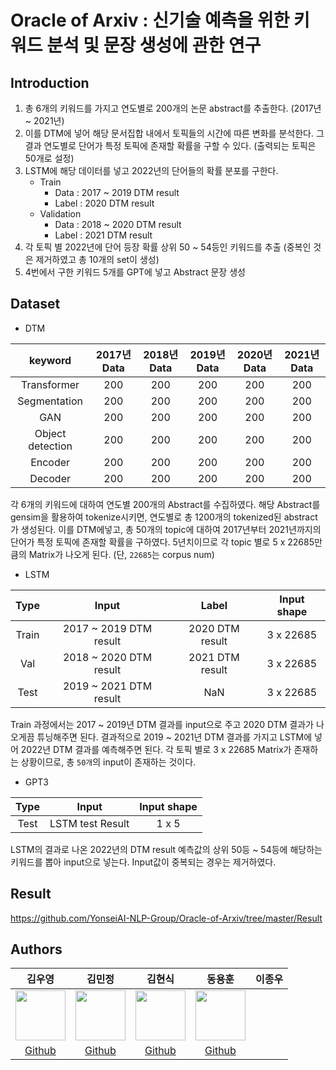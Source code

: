 # Oracle of Arxiv : 신기술 예측을 위한 키워드 분석 및 문장 생성에 관한 연구

## Introduction
1. 총 6개의 키워드를 가지고 연도별로 200개의 논문 abstract를 추출한다. (2017년 ~ 2021년)
2. 이를 DTM에 넣어 해당 문서집합 내에서 토픽들의 시간에 따른 변화를 분석한다. 그 결과 연도별로 단어가 특정 토픽에 존재할 확률을 구할 수 있다. (출력되는 토픽은 50개로 설정)
3. LSTM에 해당 데이터를 넣고 2022년의 단어들의 확률 분포를 구한다.
   - Train
      - Data : 2017 ~ 2019 DTM result
      - Label : 2020 DTM result
   - Validation
      - Data : 2018 ~ 2020 DTM result
      - Label : 2021 DTM result
4. 각 토픽 별 2022년에 단어 등장 확률 상위 50 ~ 54등인 키워드를 추출 (중복인 것은 제거하였고 총 10개의 set이 생성)
5. 4번에서 구한 키워드 5개를 GPT에 넣고 Abstract 문장 생성

## Dataset
- DTM <br>
  
|keyword|2017년 Data|2018년 Data|2019년 Data|2020년 Data|2021년 Data|
|:---:|:---:|:---:|:---:|:---:|:---:|
|Transformer|200|200|200|200|200|
|Segmentation|200|200|200|200|200|
|GAN|200|200|200|200|200|
|Object detection|200|200|200|200|200|
|Encoder|200|200|200|200|200|
|Decoder|200|200|200|200|200|

각 6개의 키워드에 대하여 연도별 200개의 Abstract를 수집하였다. 해당 Abstract를 gensim을 활용하여 tokenize시키면, 연도별로 총 1200개의 tokenized된 abstract가 생성된다. 이를 DTM에넣고, 총 50개의 topic에 대하여 2017년부터 2021년까지의 단어가 특정 토픽에 존재할 확률을 구하였다. 5년치이므로 각 topic 별로 5 x 22685만큼의 Matrix가 나오게 된다. (단, `22685`는 corpus num)

- LSTM

|Type|Input|Label|Input shape|
|:---:|:---:|:---:|:---:|
|Train|2017 ~ 2019 DTM result|2020 DTM result|3 x 22685|
|Val|2018 ~ 2020 DTM result|2021 DTM result|3 x 22685|
|Test|2019 ~ 2021 DTM result|NaN|3 x 22685|

Train 과정에서는 2017 ~ 2019년 DTM 결과를 input으로 주고 2020 DTM 결과가 나오게끔 튜닝해주면 된다. 결과적으로 2019 ~ 2021년 DTM 결과를 가지고 LSTM에 넣어 2022년 DTM 결과를 예측해주면 된다. 각 토픽 별로 3 x 22685 Matrix가 존재하는 상황이므로, 총 `50개`의 input이 존재하는 것이다.

- GPT3
  
|Type|Input|Input shape|
|:---:|:---:|:---:|
|Test|LSTM test Result|1 x 5|

LSTM의 결과로 나온 2022년의 DTM result 예측값의 상위 50등 ~ 54등에 해당하는 키워드를 뽑아 input으로 넣는다. Input값이 중복되는 경우는 제거하였다.

## Result
https://github.com/YonseiAI-NLP-Group/Oracle-of-Arxiv/tree/master/Result

## Authors
|김우영|김민정|김현식|동용훈|이종우|
|:-:|:-:|:-:|:-:|:-:|
|<img src='https://avatars.githubusercontent.com/u/69796193?v=4' height=80 width=80px></img>|<img src='https://avatars.githubusercontent.com/u/79957757?v=4' height=80 width=80px></img>|<img src='https://avatars.githubusercontent.com/u/96718906?v=4' height=80 width=80px></img>|<img src='https://avatars.githubusercontent.com/u/64018014?v=4' height=80 width=80px></img>||
|[Github](https://github.com/coshin-ssl)|[Github](https://github.com/yjdong9697)|[Github](https://github.com/mjk0150)|[Github](https://github.com/hss05230)||